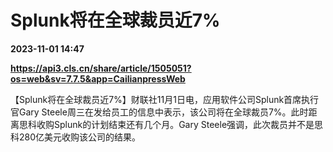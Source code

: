 # Splunk将在全球裁员近7%

**2023-11-01 14:47**

**https://api3.cls.cn/share/article/1505051?os=web&sv=7.7.5&app=CailianpressWeb**

【Splunk将在全球裁员近7%】财联社11月1日电，应用软件公司Splunk首席执行官Gary Steele周三在发给员工的信息中表示，该公司将在全球裁员7%。此时距离思科收购Splunk的计划结束还有几个月。Gary Steele强调，此次裁员并不是思科280亿美元收购该公司的结果。